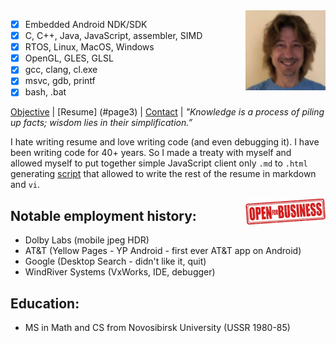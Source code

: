 <img align="right" width="128" height="128" src="leo.jpg">


 - [x] Embedded Android NDK/SDK
 - [x] C, C++, Java, JavaScript, assembler, SIMD
 - [x] RTOS, Linux, MacOS, Windows
 - [x] OpenGL, GLES, GLSL
 - [x] gcc, clang, cl.exe 
 - [x] msvc, gdb, printf
 - [x] bash, .bat

[Objective](#page2) | [Resume] (#page3) | [Contact](mailto:leo.kuznetsov@gmail.com) | *"Knowledge is a process of piling up facts; wisdom lies in their simplification.”*

I hate writing resume and love writing code (and even debugging it).
I have been writing code for 40+ years.
So I made a treaty with myself and allowed myself to put together simple 
JavaScript client only `.md` to `.html` 
generating <a href="https://github.com/leok7v/leok7v.github.io/blob/master/ui.js" target="_blank">script</a> that 
allowed to write the rest of the resume in markdown and `vi`.

<img align="right" width="128" height="43" src="open-for-business.png">

Notable employment history:
---

 * Dolby Labs (mobile jpeg HDR)
 * AT&T (Yellow Pages - YP Android - first ever AT&T app on Android)
 * Google (Desktop Search - didn't like it, quit)
 * WindRiver Systems (VxWorks, IDE, debugger)

Education:
---
 * MS in Math and CS from Novosibirsk University (USSR 1980-85)